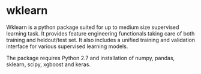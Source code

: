 # wklearn
Wklearn is a python package suited for up to medium size supervised learning task. 
It provides feature engineering functionals taking care of both training and heldout/test set.
It also includes a unified training and validation interface for various supervised learning models.

The package requires Python 2.7 and installation of numpy, pandas, sklearn, scipy, xgboost and keras.
